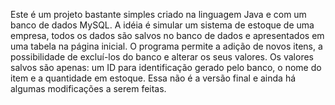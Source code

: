 Este é um projeto bastante simples criado na linguagem Java e com um banco de dados MySQL. A idéia é simular um sistema de estoque de uma empresa, todos os dados são salvos no banco de dados e apresentados em uma tabela na página inicial. O programa permite a adição de novos itens, a possibilidade de excluí-los do banco e alterar os seus valores. Os valores salvos são apenas: um ID para identificação gerado pelo banco, o nome do item e a quantidade em estoque. Essa não é a versão final e ainda há algumas modificações a serem feitas.
